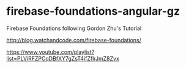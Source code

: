 # firebase-foundations-angular-gz
Firebase Foundations following Gordon Zhu's Tutorial

http://blog.watchandcode.com/firebase-foundations/

https://www.youtube.com/playlist?list=PLViRFZPCqDBfXY7gZsT4ifZflrJmZ8Zvx